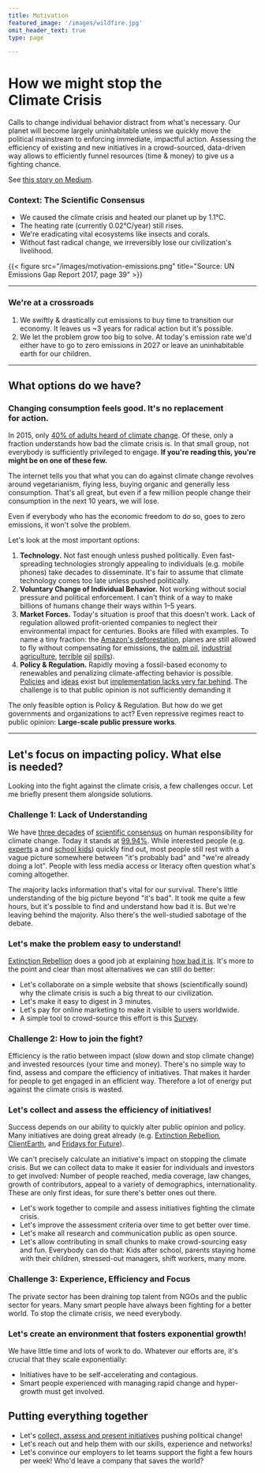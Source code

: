 ```yaml
---
title: Motivation
featured_image: '/images/wildfire.jpg'
omit_header_text: true
type: page

---
```


# How we might stop the Climate Crisis
Calls to change individual behavior distract from what's necessary. Our planet will become largely uninhabitable unless we quickly move the political mainstream to enforcing immediate, impactful action. Assessing the efficiency of existing and new initiatives in a crowd-sourced, data-driven way allows to efficiently funnel resources (time & money) to give us a fighting chance.

See [this story on Medium](https://medium.com/@alexthiel/stop-climate-crisis-65239105cf93).

### Context: The Scientific Consensus
* We caused the climate crisis and heated our planet up by 1.1°C.
* The heating rate (currently 0.02°C/year) still rises.
* We're eradicating vital ecosystems like insects and corals.
* Without fast radical change, we irreversibly lose our civilization's livelihood.


{{< figure src="/images/motivation-emissions.png" title="Source: UN Emissions Gap Report 2017, page 39" >}}

---

### We're at a crossroads
1. We swiftly & drastically cut emissions to buy time to transition our economy. It leaves us ~3 years for radical action but it's possible.
2. We let the problem grow too big to solve. At today's emission rate we'd either have to go to zero emissions in 2027 or leave an uninhabitable earth for our children.



---

## What options do we have?
### Changing consumption feels good. It's no replacement for action.
In 2015, only [40% of adults heard of climate change](https://climatecommunication.yale.edu/publications/analysis-of-a-119-country-survey-predicts-global-climate-change-awareness/). Of these, only a fraction understands how bad the climate crisis is. In that small group, not everybody is sufficiently privileged to engage. **If you're reading this, you're might be on one of these few.**

The internet tells you that what you can do against climate change revolves around vegetarianism, flying less, buying organic and generally less consumption. That's all great, but even if a few million people change their consumption in the next 10 years, we will lose.

Even if everybody who has the economic freedom to do so, goes to zero emissions, it won't solve the problem.

Let's look at the most important options:

1. **Technology.** Not fast enough unless pushed politically. Even fast-spreading technologies strongly appealing to individuals (e.g. mobile phones) take decades to disseminate. It's fair to assume that climate technology comes too late unless pushed politically.
2. **Voluntary Change of Individual Behavior.** Not working without social pressure and political enforcement. I can't think of a way to make billions of humans change their ways within 1–5 years.
3. **Market Forces.** Today's situation is proof that this doesn't work. Lack of regulation allowed profit-oriented companies to neglect their environmental impact for centuries. Books are filled with examples. To name a tiny fraction: the [Amazon's deforestation](https://en.wikipedia.org/wiki/Deforestation_of_the_Amazon_rainforest), planes are still allowed to fly without compensating for emissions, the [palm oil](https://en.wikipedia.org/wiki/Social_and_environmental_impact_of_palm_oil), [industrial agriculture](https://www.ucsusa.org/resources/hidden-costs-industrial-agriculture), [terrible](https://www.bbc.com/news/10313107) [oil](https://en.wikipedia.org/wiki/Exxon_Valdez_oil_spill) [spills](https://en.wikipedia.org/wiki/Deepwater_Horizon_oil_spill)).
4. **Policy & Regulation.** Rapidly moving a fossil-based economy to renewables and penalizing climate-affecting behavior is possible. [Policies](https://www.eea.europa.eu/themes) and [ideas](https://www.washingtonpost.com/news/opinions/wp/2019/01/02/feature/opinion-here-are-11-climate-change-policies-to-fight-for-in-2019/) exist but [implementation lacks very far behind](https://climateactiontracker.org/). The challenge is to that public opinion is not sufficiently demanding it

The only feasible option is Policy & Regulation. But how do we get governments and organizations to act? Even repressive regimes react to public opinion: **Large-scale public pressure works**.


---

## Let's focus on impacting policy. What else is needed?
Looking into the fight against the climate crisis, a few challenges occur. Let me briefly present them alongside solutions.

### Challenge 1: Lack of Understanding
We have [three decades](https://academic.oup.com/bioscience/article/67/12/1026/4605229) of [scientific consensus](https://skepticalscience.com/97-percent-consensus-cook-et-al-2013.html) on human responsibility for climate change. Today it stands at [99.94%](https://en.wikipedia.org/wiki/Scientific_opinion_on_climate_change#/media/File:The_Consensus_on_Anthropogenic_Global_Warming,_2017.jpg). While interested people (e.g. [experts](https://www.scientists4future.org/) a and [school kids](https://www.fridaysforfuture.org)) quickly find out, most people still rest with a vague picture somewhere between "it's probably bad" and "we're already doing a lot". People with less media access or literacy often question what's coming altogether.

The majority lacks information that's vital for our survival. There's little understanding of the big picture beyond "it's bad". It took me quite a few hours, but it's possible to find and understand how bad it is. But we're leaving behind the majority. Also there's the well-studied sabotage of the debate.

### Let's make the problem easy to understand!
[Extinction Rebellion](https://rebellion.earth/the-truth/the-emergency/) does a good job at explaining [how bad it is](https://rebellion.earth/the-truth/the-emergency/). It's more to the point and clear than most alternatives we can still do better:

* Let's collaborate on a simple website that shows (scientifically sound) why the climate crisis is such a big threat to our civilization.
* Let's make it easy to digest in 3 minutes.
* Let's pay for online marketing to make it visible to users worldwide.
* A simple tool to crowd-source this effort is this [Survey](survey).

### Challenge 2: How to join the fight?
Efficiency is the ratio between impact (slow down and stop climate change) and invested resources (your time and money). There's no simple way to find, assess and compare the efficiency of initiatives. That makes it harder for people to get engaged in an efficient way. Therefore a lot of energy put against the climate crisis is wasted.

### Let's collect and assess the efficiency of initiatives!
Success depends on our ability to quickly alter public opinion and policy. Many initiatives are doing great already (e.g. [Extinction Rebellion](https://rebellion.earth/), [ClientEarth](https://www.clientearth.org/), and [Fridays for Future](https://www.fridaysforfuture.org/)).

We can't precisely calculate an initiative's impact on stopping the climate crisis. But we can collect data to make it easier for individuals and investors to get involved: Number of people reached, media coverage, law changes, growth of contributors, appeal to a variety of demographics, internationality. These are only first ideas, for sure there's better ones out there.

* Let's work together to compile and assess initiatives fighting the climate crisis.
* Let's improve the assessment criteria over time to get better over time.
* Let's make all research and communication public as open source.
* Let's allow contributing in small chunks to make crowd-sourcing easy and fun. Everybody can do that: Kids after school, parents staying home with their children, stressed-out managers, shift workers, many more.

### Challenge 3: Experience, Efficiency and Focus
The private sector has been draining top talent from NGOs and the public sector for years. Many smart people have always been fighting for a better world. To stop the climate crisis, we need everybody.

### Let's create an environment that fosters exponential growth!
We have little time and lots of work to do. Whatever our efforts are, it's crucial that they scale exponentially:

* Initiatives have to be self-accelerating and contagious.
* Smart people experienced with managing rapid change and hyper-growth must get involved.

## Putting everything together

* Let's [collect, assess and present initiatives](initiatives) pushing political change!
* Let's reach out and help them with our skills, experience and networks!
* Let's convince our employers to let teams support the fight a few hours per week! Who'd leave a company that saves the world?
